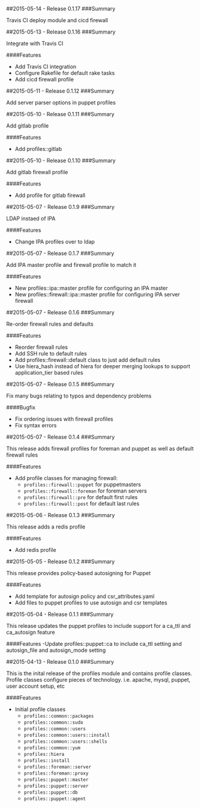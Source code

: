 ##2015-05-14 - Release 0.1.17
###Summary

Travis CI deploy module and cicd firewall

##2015-05-13 - Release 0.1.16
###Summary

Integrate with Travis CI

####Features
- Add Travis CI integration
- Configure Rakefile for default rake tasks
- Add cicd firewall profile

##2015-05-11 - Release 0.1.12
###Summary

Add server parser options in puppet profiles

##2015-05-10 - Release 0.1.11
###Summary

Add gitlab profile

####Features
- Add profiles::gitlab

##2015-05-10 - Release 0.1.10
###Summary

Add gitlab firewall profile

####Features
- Add profile for gitlab firewall

##2015-05-07 - Release 0.1.9
###Summary

LDAP instaed of IPA

####Features
- Change IPA profiles over to ldap

##2015-05-07 - Release 0.1.7
###Summary

Add IPA master profile and firewall profile to match it

####Features
- New profiles::ipa::master profile for configuring an IPA master
- New profiles::firewall::ipa::master profile for configuring IPA server firewall

##2015-05-07 - Release 0.1.6
###Summary

Re-order firewall rules and defaults

####Features
- Reorder firewall rules
- Add SSH rule to default rules
- Add profiles::firewall::default class to just add default rules
- Use hiera_hash instead of hiera for deeper merging lookups to support application_tier based rules

##2015-05-07 - Release 0.1.5
###Summary

Fix many bugs relating to typos and dependency problems

####Bugfix
- Fix ordering issues with firewall profiles
- Fix syntax errors

##2015-05-07 - Release 0.1.4
###Summary

This release adds firewall profiles for foreman and puppet as well as default firewall rules

####Features
- Add profile classes for managing firewall:
  - `profiles::firewall::puppet` for puppetmasters
  - `profiles::firewall::foreman` for foreman servers
  - `profiles::firewall::pre` for default first rules
  - `profiles::firewall::post` for default last rules

##2015-05-06 - Release 0.1.3
###Summary

This release adds a redis profile

####Features
- Add redis profile

##2015-05-05 - Release 0.1.2
###Summary

This release provides policy-based autosigning for Puppet

####Features
- Add template for autosign policy and csr_attributes.yaml
- Add files to puppet profiles to use autosign and csr templates

##2015-05-04 - Release 0.1.1
###Summary

This release updates the puppet profiles to include support for a ca_ttl and ca_autosign feature

####Features
-Update profiles::puppet::ca to include ca_ttl setting and autosign_file and autosign_mode setting

##2015-04-13 - Release 0.1.0
###Summary

This is the inital release of the profiles module and contains profile classes. Profile classes configure pieces of technology. i.e. apache, mysql, puppet, user account setup, etc

####Features
- Initial profile classes
  - `profiles::common::packages`
  - `profiles::common::sudo`
  - `profiles::common::users`
  - `profiles::common::users::install`
  - `profiles::common::users::shells`
  - `profiles::common::yum`
  - `profiles::hiera`
  - `profiles::install`
  - `profiles::foreman::server`
  - `profiles::foreman::proxy`
  - `profiles::puppet::master`
  - `profiles::puppet::server`
  - `profiles::puppet::db`
  - `profiles::puppet::agent`

